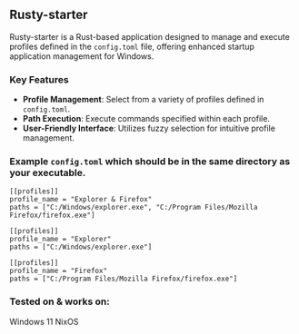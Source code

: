 ## Rusty-starter

Rusty-starter is a Rust-based application designed to manage and execute profiles defined in the `config.toml` file, offering enhanced startup application management for Windows.

### Key Features

- **Profile Management**: Select from a variety of profiles defined in `config.toml`.
- **Path Execution**: Execute commands specified within each profile.
- **User-Friendly Interface**: Utilizes fuzzy selection for intuitive profile management.

### Example `config.toml` which should be in the same directory as your executable.
```
[[profiles]]
profile_name = "Explorer & Firefox"
paths = ["C:/Windows/explorer.exe", "C:/Program Files/Mozilla Firefox/firefox.exe"]

[[profiles]]
profile_name = "Explorer"
paths = ["C:/Windows/explorer.exe"]

[[profiles]]
profile_name = "Firefox"
paths = ["C:/Program Files/Mozilla Firefox/firefox.exe"]
```

### Tested on & works on:
Windows 11
NixOS
